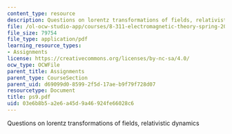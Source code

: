 ```yaml
---
content_type: resource
description: Questions on lorentz transformations of fields, relativistic dynamics
file: /ol-ocw-studio-app/courses/8-311-electromagnetic-theory-spring-2004/03e6b8b5a2e6a45d9a46924fe66028c6_ps9.pdf
file_size: 79754
file_type: application/pdf
learning_resource_types:
- Assignments
license: https://creativecommons.org/licenses/by-nc-sa/4.0/
ocw_type: OCWFile
parent_title: Assignments
parent_type: CourseSection
parent_uid: d69099d0-8599-2f5d-17ae-b9f79f728d07
resourcetype: Document
title: ps9.pdf
uid: 03e6b8b5-a2e6-a45d-9a46-924fe66028c6
---
```

Questions on lorentz transformations of fields, relativistic dynamics